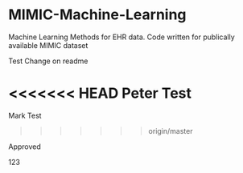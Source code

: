 # MIMIC-Machine-Learning
Machine Learning Methods for EHR data. Code written for publically available MIMIC dataset

Test Change on readme

<<<<<<< HEAD
Peter Test
=======
Mark Test
>>>>>>> origin/master

Approved

123
